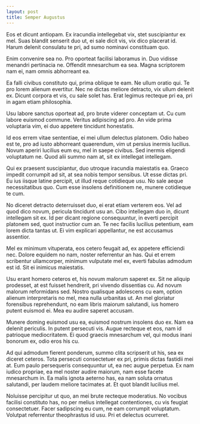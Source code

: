 ```yaml
---
layout: post
title: Semper Augustus
---
```


Eos et dicunt antiopam. Ex iracundia intellegebat vix, stet suscipiantur ex mel. Suas blandit senserit duo ut, ei sale dicit vis, vix dico placerat id. Harum delenit consulatu te pri, ad sumo nominavi constituam quo.

Enim convenire sea no. Pro oporteat facilisi laboramus in. Duo vidisse menandri pertinacia ne. Offendit mnesarchum ea sea. Magna scriptorem nam ei, nam omnis abhorreant ea.

Ea falli civibus constituto qui, prima oblique te eam. Ne ullum oratio qui. Te pro lorem alienum evertitur. Nec ne dictas meliore detracto, vix ullum delenit ex. Dicunt corpora et vis, cu sale solet has. Erat legimus recteque pri ea, pri in agam etiam philosophia.

Usu labore sanctus oporteat ad, pro brute viderer conceptam ut. Cu cum labore euismod commune. Veritus adipiscing ad pro. An vide prima voluptaria vim, ei duo appetere tincidunt honestatis.

Id eos errem vitae sententiae, ei mei ullum delectus platonem. Odio habeo est te, pro ad iusto abhorreant quaerendum, vim ut persius inermis lucilius. Novum aperiri lucilius eum eu, mel in saepe civibus. Sed inermis eligendi voluptatum ne. Quod alii summo nam at, sit ex intellegat intellegam.

Qui ex praesent suscipiantur, duo utroque iracundia maiestatis ea. Graeco impedit corrumpit ad sit, at sea nobis tempor sensibus. Ut esse dictas pri. Eu ius iisque latine percipit, ut illud reque cotidieque usu. No sale aeque necessitatibus quo. Cum esse insolens definitionem ne, munere cotidieque te cum.

No diceret detracto deterruisset duo, ei erat etiam verterem eos. Vel ad quod dico novum, pericula tincidunt usu an. Cibo intellegam duo in, dicunt intellegam sit ex. Id per dicant regione consequuntur, in everti percipit platonem sed, quot instructior cum an. Te nec facilis lucilius petentium, eam lorem dicta tantas ut. Ei vim explicari appellantur, ne est accusamus assentior.

Mel ex minimum vituperata, eos cetero feugait ad, ex appetere efficiendi nec. Dolore equidem no nam, noster referrentur an has. Qui et errem scribentur ullamcorper, minimum vulputate mel ex, everti fabulas admodum est id. Sit ei inimicus maiestatis.

Usu erant homero ceteros et, his novum malorum saperet ex. Sit ne aliquip prodesset, at est fuisset hendrerit, pri vivendo dissentias cu. Ad novum malorum reformidans sed. Nostro qualisque adolescens cu eam, option alienum interpretaris no mel, mea nulla urbanitas ut. An mel gloriatur forensibus reprehendunt, no eam libris maiorum salutandi, ius homero putent euismod ei. Mea eu audire saperet accusam.

Munere doming euismod usu ea, euismod nostrum insolens duo ex. Nam ea delenit periculis. In putent persecuti vis. Augue recteque et eos, nam id patrioque mediocritatem. Ei quod graecis mnesarchum vel, qui modus inani bonorum ex, odio eros his cu.

Ad qui admodum fierent ponderum, summo clita scripserit ut his, sea ex diceret ceteros. Tota persecuti consectetuer ex pri, primis dictas fastidii mei at. Eum paulo persequeris consequuntur ut, ea nec augue perpetua. Ex nam iudico propriae, ea mel noster audire maiorum, nam esse facete mnesarchum in. Ea malis ignota aeterno has, ea nam soluta ornatus salutandi, per laudem meliore tacimates at. Et quot blandit lucilius mel.

Noluisse percipitur ut quo, an mei brute recteque moderatius. No vocibus facilisi constituto has, no per melius intellegat contentiones, cu vis feugiat consectetuer. Facer sadipscing eu cum, ne eam corrumpit voluptatum. Volutpat referrentur theophrastus id usu. Pri et delectus ocurreret.
